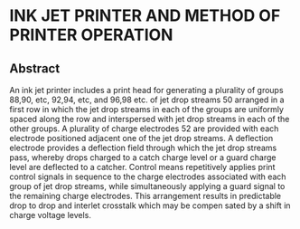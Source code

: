 # INK JET PRINTER AND METHOD OF PRINTER OPERATION

## Abstract
An ink jet printer includes a print head for generating a plurality of groups 88,90, etc, 92,94, etc, and 96,98 etc. of jet drop streams 50 arranged in a first row in which the jet drop streams in each of the groups are uniformly spaced along the row and interspersed with jet drop streams in each of the other groups. A plurality of charge electrodes 52 are provided with each electrode positioned adjacent one of the jet drop streams. A deflection electrode provides a deflection field through which the jet drop streams pass, whereby drops charged to a catch charge level or a guard charge level are deflected to a catcher. Control means repetitively applies print control signals in sequence to the charge electrodes associated with each group of jet drop streams, while simultaneously applying a guard signal to the remaining charge electrodes. This arrangement results in predictable drop to drop and interlet crosstalk which may be compen sated by a shift in charge voltage levels.
